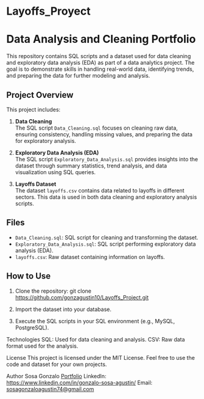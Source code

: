 # Layoffs_Proyect
# Data Analysis and Cleaning Portfolio

This repository contains SQL scripts and a dataset used for data cleaning and exploratory data analysis (EDA) as part of a data analytics project. The goal is to demonstrate skills in handling real-world data, identifying trends, and preparing the data for further modeling and analysis.

## Project Overview

This project includes:

1. **Data Cleaning**  
   The SQL script `Data_Cleaning.sql` focuses on cleaning raw data, ensuring consistency, handling missing values, and preparing the data for exploratory analysis.

2. **Exploratory Data Analysis (EDA)**  
   The SQL script `Exploratory_Data_Analysis.sql` provides insights into the dataset through summary statistics, trend analysis, and data visualization using SQL queries.

3. **Layoffs Dataset**  
   The dataset `layoffs.csv` contains data related to layoffs in different sectors. This data is used in both data cleaning and exploratory analysis scripts.

## Files

- `Data_Cleaning.sql`: SQL script for cleaning and transforming the dataset.
- `Exploratory_Data_Analysis.sql`: SQL script performing exploratory data analysis (EDA).
- `layoffs.csv`: Raw dataset containing information on layoffs.

## How to Use

1. Clone the repository:
   git clone https://github.com/gonzagustin10/Layoffs_Project.git
   
2. Import the dataset into your database.
   
3. Execute the SQL scripts in your SQL environment (e.g., MySQL, PostgreSQL).

Technologies
  SQL: Used for data cleaning and analysis.
  CSV: Raw data format used for the analysis.   

License
This project is licensed under the MIT License. Feel free to use the code and dataset for your own projects.

Author
Sosa Gonzalo
[Portfolio](https://github.com/gonzagustin10/)
LinkedIn: https://www.linkedin.com/in/gonzalo-sosa-agustin/
Email: sosagonzaloagustin74@gmail.com
